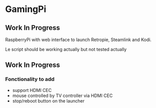 # GamingPi

## Work In Progress

RaspberryPi with web interface to launch Retropie, Steamlink and Kodi.

Le script should be working actually but not tested actually

## Work In Progress

### Fonctionality to add

- support HDMI CEC
- mouse controlled by TV controller via HDMI CEC
- stop/reboot button on the launcher
